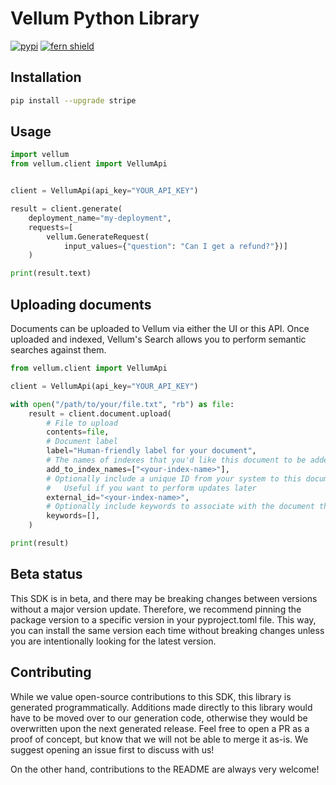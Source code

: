# Vellum Python Library

[![pypi](https://img.shields.io/pypi/v/vellumdev.svg)](https://pypi.python.org/pypi/vellumdev)
[![fern shield](https://img.shields.io/badge/%F0%9F%8C%BF-SDK%20generated%20by%20Fern-brightgreen)](https://github.com/fern-api/fern)

## Installation

```sh
pip install --upgrade stripe
```

## Usage

```python
import vellum
from vellum.client import VellumApi


client = VellumApi(api_key="YOUR_API_KEY")

result = client.generate(
    deployment_name="my-deployment",
    requests=[
        vellum.GenerateRequest(
            input_values={"question": "Can I get a refund?"})]
    )

print(result.text)
```

## Uploading documents

Documents can be uploaded to Vellum via either the UI or this API. Once uploaded and indexed, Vellum's Search allows you to perform semantic searches against them.

```python
from vellum.client import VellumApi

client = VellumApi(api_key="YOUR_API_KEY")

with open("/path/to/your/file.txt", "rb") as file:
    result = client.document.upload(
        # File to upload
        contents=file,
        # Document label
        label="Human-friendly label for your document",
        # The names of indexes that you'd like this document to be added to.
        add_to_index_names=["<your-index-name>"],
        # Optionally include a unique ID from your system to this document later.
        #   Useful if you want to perform updates later
        external_id="<your-index-name>",
        # Optionally include keywords to associate with the document that can be used in hybrid search
        keywords=[],
    )

print(result)
```

## Beta status

This SDK is in beta, and there may be breaking changes between versions without a major version update. Therefore, we recommend pinning the package version to a specific version in your pyproject.toml file. This way, you can install the same version each time without breaking changes unless you are intentionally looking for the latest version.

## Contributing

While we value open-source contributions to this SDK, this library is generated programmatically. Additions made directly to this library would have to be moved over to our generation code, otherwise they would be overwritten upon the next generated release. Feel free to open a PR as a proof of concept, but know that we will not be able to merge it as-is. We suggest opening an issue first to discuss with us!

On the other hand, contributions to the README are always very welcome!
